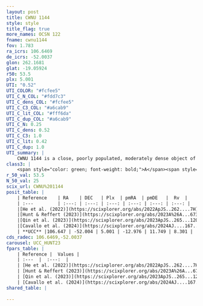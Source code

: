 ```yaml
---
layout: post
title: CWNU 1144
style: style
title_flag: true
more_names: OCSN 122
fname: cwnu1144
fov: 1.783
ra_icrs: 106.6469
de_icrs: -52.0037
glon: 262.1681
glat: -19.05924
r50: 53.5
plx: 5.001
UTI: "0.52"
UTI_COLOR: "#fcfee5"
UTI_C_N_COL: "#fdd7c3"
UTI_C_dens_COL: "#fcfee5"
UTI_C_C3_COL: "#a6cab9"
UTI_C_lit_COL: "#fff6da"
UTI_C_dup_COL: "#a6cab9"
UTI_C_N: 0.25
UTI_C_dens: 0.52
UTI_C_C3: 1.0
UTI_C_lit: 0.42
UTI_C_dup: 1.0
UTI_summary: |
    CWNU 1144 is a close, poorly populated, moderately dense object of very high C3 quality. It was recently reported in the literature.
class3: |
    <span style="color: green; font-weight: bold;">A</span><span style="color: green; font-weight: bold;">A</span>
r_50_val: 53.5
N_50_val: 25
scix_url: CWNU%201144
posit_table: |
    | Reference    | RA    | DEC   | Plx  | pmRA  | pmDE   |  Rv  |
    | :---         | :---: | :---: | :---: | :---: | :---: | :---: |
    |[He et al. (2022)](https://scixplorer.org/abs/2022ApJS..262....7H) | 105.407 | -51.431 | 5.167 | -13.009 | 11.999 | -- |
    |[Hunt & Reffert (2023)](https://scixplorer.org/abs/2023A%26A...673A.114H) | 106.421 | -52.664 | 5.149 | -13.045 | 11.933 | -8.58 |
    |[Qin et al. (2023)](https://scixplorer.org/abs/2023ApJS..265...12Q) | 104.57 | -51.16 | 5.38 | -13.63 | 11.71 | 10.77 |
    |[Cavallo et al. (2024)](https://scixplorer.org/abs/2024AJ....167...12C) | 105.198 | -51.49 | 5.17 | -- | -- | -- |
    | **UCC** |106.647 | -52.004 | 5.001 | -12.976 | 11.749 | 8.301 | 
cds_radec: 106.6469,-52.0037
carousel: UCC_HUNT23
fpars_table: |
    | Reference |  Values |
    | :---  |  :---:  |
    | [He et al. (2022)](https://scixplorer.org/abs/2022ApJS..262....7H) | `A0=0.05, logAge=7.5` |
    | [Hunt & Reffert (2023)](https://scixplorer.org/abs/2023A%26A...673A.114H) | `AV50=0.141, diffAV50=0.407, MOD50=6.49, logAge50=7.373` |
    | [Qin et al. (2023)](https://scixplorer.org/abs/2023ApJS..265...12Q) | `E(B-V)=0.06, m-M=6.54, logt=7.45` |
    | [Cavallo et al. (2024)](https://scixplorer.org/abs/2024AJ....167...12C) | `AV50=0.84, dMod50=6.46, logAge50=7.68, [Fe/H]50=-0.04` |
shared_table: |
    
---
```

